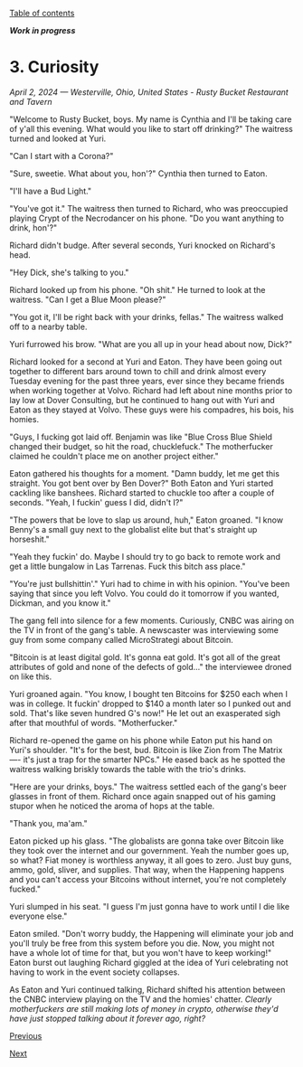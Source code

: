 [Table of contents](./README.md#table-of-contents)

***Work in progress***

# 3. Curiosity
*April 2, 2024 — Westerville, Ohio, United States - Rusty Bucket Restaurant and Tavern*

"Welcome to Rusty Bucket, boys. My name is Cynthia and I'll be taking care of y'all this evening. What would you like to start off drinking?" The waitress turned and looked at Yuri. 

"Can I start with a Corona?"

"Sure, sweetie. What about you, hon'?" Cynthia then turned to Eaton. 

"I'll have a Bud Light."

"You've got it." The waitress then turned to Richard, who was preoccupied playing Crypt of the Necrodancer on his phone. "Do you want anything to drink, hon'?"

Richard didn't budge. After several seconds, Yuri knocked on Richard's head.

"Hey Dick, she's talking to you."

Richard looked up from his phone. "Oh shit." He turned to look at the waitress. "Can I get a Blue Moon please?"

"You got it, I'll be right back with your drinks, fellas." The waitress walked off to a nearby table.

Yuri furrowed his brow. "What are you all up in your head about now, Dick?"

Richard looked for a second at Yuri and Eaton. They have been going out together to different bars around town to chill and drink almost every Tuesday evening for the past three years, ever since they became friends when working together at Volvo. Richard had left about nine months prior to lay low at Dover Consulting, but he continued to hang out with Yuri and Eaton as they stayed at Volvo. These guys were his compadres, his bois, his homies. 

"Guys, I fucking got laid off. Benjamin was like \"Blue Cross Blue Shield changed their budget, so hit the road, chucklefuck.\" The motherfucker claimed he couldn't place me on another project either."

Eaton gathered his thoughts for a moment. "Damn buddy, let me get this straight. You got bent over by Ben Dover?" Both Eaton and Yuri started cackling like banshees. Richard started to chuckle too after a couple of seconds. "Yeah, I fuckin' guess I did, didn't I?"

"The powers that be love to slap us around, huh," Eaton groaned. "I know Benny's a small guy next to the globalist elite but that's straight up horseshit."

"Yeah they fuckin' do. Maybe I should try to go back to remote work and get a little bungalow in Las Tarrenas. Fuck this bitch ass place."

"You're just bullshittin'." Yuri had to chime in with his opinion. "You've been saying that since you left Volvo. You could do it tomorrow if you wanted, Dickman, and you know it."

The gang fell into silence for a few moments. Curiously, CNBC was airing on the TV in front of the gang's table. A newscaster was interviewing some guy from some company called MicroStrategi about Bitcoin.

"Bitcoin is at least digital gold. It's gonna eat gold. It's got all of the great attributes of gold and none of the defects of gold..." the interviewee droned on like this.

Yuri groaned again. "You know, I bought ten Bitcoins for $250 each when I was in college. It fuckin' dropped to $140 a month later so I punked out and sold. That's like seven hundred G's now!" He let out an exasperated sigh after that mouthful of words. "Motherfucker."

Richard re-opened the game on his phone while Eaton put his hand on Yuri's shoulder. "It's for the best, bud. Bitcoin is like Zion from The Matrix —- it's just a trap for the smarter NPCs." He eased back as he spotted the waitress walking briskly towards the table with the trio's drinks. 

"Here are your drinks, boys." The waitress settled each of the gang's beer glasses in front of them. Richard once again snapped out of his gaming stupor when he noticed the aroma of hops at the table. 

"Thank you, ma'am."

Eaton picked up his glass. "The globalists are gonna take over Bitcoin like they took over the internet and our government. Yeah the number goes up, so what? Fiat money is worthless anyway, it all goes to zero. Just buy guns, ammo, gold, sliver, and supplies. That way, when the Happening happens and you can't access your Bitcoins without internet, you're not completely fucked."

Yuri slumped in his seat. "I guess I'm just gonna have to work until I die like everyone else."

Eaton smiled. "Don't worry buddy, the Happening will eliminate your job and you'll truly be free from this system before you die. Now, you might not have a whole lot of time for that, but you won't have to keep working!" Eaton burst out laughing Richard giggled at the idea of Yuri celebrating not having to work in the event society collapses. 

As Eaton and Yuri continued talking, Richard shifted his attention between the CNBC interview playing on the TV and the homies' chatter. *Clearly motherfuckers are still making lots of money in crypto, otherwise they'd have just stopped talking about it forever ago, right?*

[Previous](./2.descent.md)

[Next](./4.crash.md)